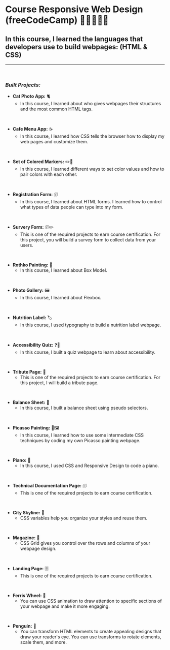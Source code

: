 # **Course Responsive Web Design (freeCodeCamp)** 🚀🚀🧑🏻‍🚀

## **In this course, I learned the languages that developers use to build webpages: (HTML & CSS)**

---

<br>

### _Built Projects:_

- **Cat Photo App:** 🐈
  - In this course, I learned about who gives webpages their structures and the most common HTML tags.

<br>

- **Cafe Menu App:** ☕
  - In this course, I learned how CSS tells the browser how to display my web pages and customize them.

<br>

- **Set of Colored Markers:** ✏️🌈
  - In this course, I learned different ways to set color values and how to pair colors with each other.

<br>

- **Registration Form:** 🗊
  - In this course, I learned about HTML forms. I learned how to control what types of data people can type into my form.

<br>

- **Survery Form:** 🗊✏️
  - This is one of the required projects to earn course certification. For this project, you will build a survey form to collect data from your users.

<br>

- **Rothko Painting:** 🎨
  - In this course, I learned about Box Model.

<br>

- **Photo Gallery:** 🖼️
  - In this course, I learned about Flexbox.

<br>

- **Nutrition Label:** 🏷️
  - In this course, I used typography to build a nutrition label webpage.

<br>

- **Accessibility Quiz:** ❓🤔
  - In this course, I built a quiz webpage to learn about accessibility.

<br>

- **Tribute Page:** 📝
  - This is one of the required projects to earn course certification. For this project, I will build a tribute page.

<br>

- **Balance Sheet:** 🧾
  - In this course, I built a balance sheet using pseudo selectors.

<br>

- **Picasso Painting:** 🎨🖼️
  - In this course, I learned how to use some intermediate CSS techniques by coding my own Picasso painting webpage.

<br>

- **Piano:** 🎹
  - In this course, I used CSS and Responsive Design to code a piano.

<br>

- **Technical Documentation Page:** 🗊
  - This is one of the required projects to earn course certification.

<br>

- **City Skyline:** 🌃
  - CSS variables help you organize your styles and reuse them.

<br>

- **Magazine:** 📰
  - CSS Grid gives you control over the rows and columns of your webpage design.

<br>

- **Landing Page:** 🗏
  - This is one of the required projects to earn course certification.

<br>

- **Ferris Wheel:** 🎡
  - You can use CSS animation to draw attention to specific sections of your webpage and make it more engaging.

<br>

- **Penguin:** 🐧
  - You can transform HTML elements to create appealing designs that draw your reader's eye. You can use transforms to rotate elements, scale them, and more.

<br>
